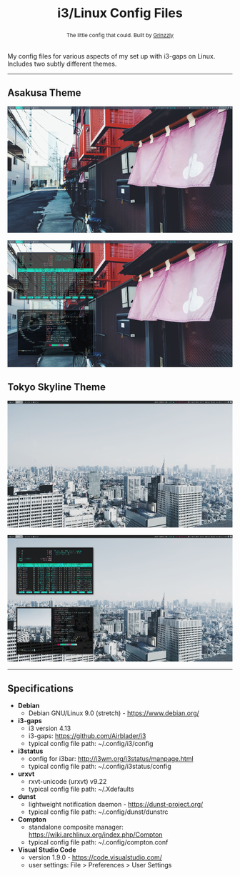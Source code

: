 <h1 align="center">i3/Linux Config Files</h1>

<div align="center">
  <sub>The little config that could. Built by
  <a href="https://github.com/Grinzzly">Grinzzly</a>
  </a>
</div>

<br/>

My config files for various aspects of my set up with i3-gaps on Linux. Includes two subtly different themes.

***

## Asakusa Theme

![Asakusa Theme](/i3-asakusa-theme/screenshot-asakusa.png)

![Asakusa Theme](/i3-asakusa-theme/screenshot-asakusa-stats.png)

## Tokyo Skyline Theme

![Tokyo Skyline Theme](/i3-tokyo-skyline-theme/screenshot-tokyo-skyline.png)

![Tokyo Skyline Theme](/i3-tokyo-skyline-theme/screenshot-tokyo-skyline-stats.png)

***

## Specifications  
* __Debian__
  * Debian GNU/Linux 9.0 (stretch) - https://www.debian.org/
* __i3-gaps__
  * i3 version 4.13
  * i3-gaps: https://github.com/Airblader/i3
  * typical config file path: ~/.config/i3/config
* __i3status__
  * config for i3bar: http://i3wm.org/i3status/manpage.html
  * typical config file path: ~/.config/i3status/config
* __urxvt__
  * rxvt-unicode (urxvt) v9.22
  * typical config file path: ~/.Xdefaults
* __dunst__
  * lightweight notification daemon - https://dunst-project.org/
  * typical config file path: ~/.config/dunst/dunstrc
* __Compton__
  * standalone composite manager: https://wiki.archlinux.org/index.php/Compton
  * typical config file path: ~/.config/compton.conf
* __Visual Studio Code__
  * version 1.9.0 - https://code.visualstudio.com/
  * user settings: File > Preferences > User Settings
